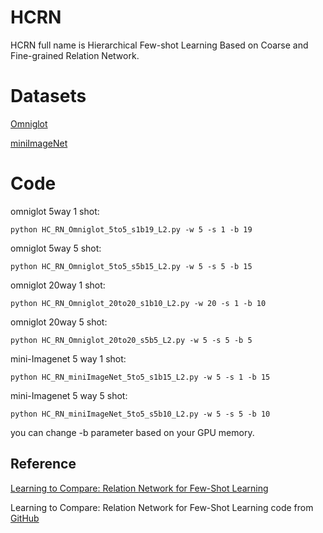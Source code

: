 # HCRN
HCRN full name is Hierarchical Few-shot Learning Based on Coarse and Fine-grained Relation Network.

# Datasets
[Omniglot](https://github.com/floodsung/LearningToCompare_FSL/blob/master/datas/omniglot_28x28.zip)

[miniImageNet](https://github.com/floodsung/LearningToCompare_FSL/tree/master/datas/miniImagenet)

# Code
omniglot 5way 1 shot:

```
python HC_RN_Omniglot_5to5_s1b19_L2.py -w 5 -s 1 -b 19 
```

omniglot 5way 5 shot:

```
python HC_RN_Omniglot_5to5_s5b15_L2.py -w 5 -s 5 -b 15 
```

omniglot 20way 1 shot:

```
python HC_RN_Omniglot_20to20_s1b10_L2.py -w 20 -s 1 -b 10 
```

omniglot 20way 5 shot:

```
python HC_RN_Omniglot_20to20_s5b5_L2.py -w 5 -s 5 -b 5 
```

mini-Imagenet 5 way 1 shot:

```
python HC_RN_miniImageNet_5to5_s1b15_L2.py -w 5 -s 1 -b 15 
```

mini-Imagenet 5 way 5 shot:

```
python HC_RN_miniImageNet_5to5_s5b10_L2.py -w 5 -s 5 -b 10 
```

you can change -b parameter based on your GPU memory.

## Reference
[Learning to Compare: Relation Network for Few-Shot Learning](https://arxiv.org/abs/1711.06025)

Learning to Compare: Relation Network for Few-Shot Learning code from [GitHub](https://github.com/floodsung/LearningToCompare_FSL)

